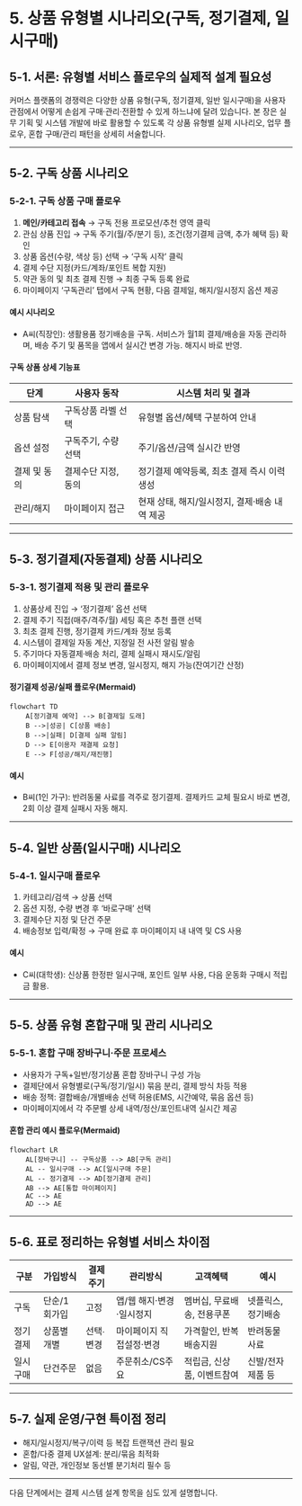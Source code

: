 # 5. 상품 유형별 시나리오(구독, 정기결제, 일시구매)

## 5-1. 서론: 유형별 서비스 플로우의 실제적 설계 필요성

커머스 플랫폼의 경쟁력은 다양한 상품 유형(구독, 정기결제, 일반 일시구매)을 사용자 관점에서 어떻게 손쉽게 구매·관리·전환할 수 있게 하느냐에 달려 있습니다. 본 장은 실무 기획 및 시스템 개발에 바로 활용할 수 있도록 각 상품 유형별 실제 시나리오, 업무 플로우, 혼합 구매/관리 패턴을 상세히 서술합니다.

---

## 5-2. 구독 상품 시나리오

### 5-2-1. 구독 상품 구매 플로우
1. **메인/카테고리 접속** → 구독 전용 프로모션/추천 영역 클릭
2. 관심 상품 진입 → 구독 주기(월/주/분기 등), 조건(정기결제 금액, 추가 혜택 등) 확인
3. 상품 옵션(수량, 색상 등) 선택 → ‘구독 시작’ 클릭
4. 결제 수단 지정(카드/계좌/포인트 복합 지원)
5. 약관 동의 및 최초 결제 진행 → 최종 구독 등록 완료
6. 마이페이지 ‘구독관리’ 탭에서 구독 현황, 다음 결제일, 해지/일시정지 옵션 제공

#### 예시 시나리오
- A씨(직장인): 생활용품 정기배송을 구독. 서비스가 월1회 결제/배송을 자동 관리하며, 배송 주기 및 품목을 앱에서 실시간 변경 가능. 해지시 바로 반영.

#### 구독 상품 상세 기능표
| 단계        | 사용자 동작         | 시스템 처리 및 결과                         |
|-------------|---------------------|---------------------------------------------|
| 상품 탐색   | 구독상품 라벨 선택 | 유형별 옵션/혜택 구분하여 안내              |
| 옵션 설정   | 구독주기, 수량 선택 | 주기/옵션/금액 실시간 반영                  |
| 결제 및 동의| 결제수단 지정, 동의 | 정기결제 예약등록, 최초 결제 즉시 이력 생성  |
| 관리/해지   | 마이페이지 접근     | 현재 상태, 해지/일시정지, 결제·배송 내역 제공|

---

## 5-3. 정기결제(자동결제) 상품 시나리오

### 5-3-1. 정기결제 적용 및 관리 플로우
1. 상품상세 진입 → ‘정기결제’ 옵션 선택
2. 결제 주기 직접(매주/격주/월) 세팅 혹은 추천 플랜 선택
3. 최초 결제 진행, 정기결제 카드/계좌 정보 등록
4. 시스템이 결제일 자동 계산, 지정일 전 사전 알림 발송
5. 주기마다 자동결제·배송 처리, 결제 실패시 재시도/알림
6. 마이페이지에서 결제 정보 변경, 일시정지, 해지 가능(잔여기간 산정)

#### 정기결제 성공/실패 플로우(Mermaid)
```mermaid
flowchart TD
    A[정기결제 예약] --> B[결제일 도래]
    B -->|성공| C[상품 배송]
    B -->|실패| D[결제 실패 알림]
    D --> E[이용자 재결제 요청]
    E --> F[성공/해지/재진행]
```

#### 예시
- B씨(1인 가구): 반려동물 사료를 격주로 정기결제. 결제카드 교체 필요시 바로 변경, 2회 이상 결제 실패시 자동 해지.

---

## 5-4. 일반 상품(일시구매) 시나리오

### 5-4-1. 일시구매 플로우
1. 카테고리/검색 → 상품 선택
2. 옵션 지정, 수량 변경 후 ‘바로구매’ 선택
3. 결제수단 지정 및 단건 주문
4. 배송정보 입력/확정 → 구매 완료 후 마이페이지 내 내역 및 CS 사용

#### 예시
- C씨(대학생): 신상품 한정판 일시구매, 포인트 일부 사용, 다음 운동화 구매시 적립금 활용.

---

## 5-5. 상품 유형 혼합구매 및 관리 시나리오

### 5-5-1. 혼합 구매 장바구니·주문 프로세스
- 사용자가 구독+일반/정기상품 혼합 장바구니 구성 가능
- 결제단에서 유형별로(구독/정기/일시) 묶음 분리, 결제 방식 차등 적용
- 배송 정책: 결합배송/개별배송 선택 허용(EMS, 시간예약, 묶음 옵션 등)
- 마이페이지에서 각 주문별 상세 내역/정산/포인트내역 실시간 제공

#### 혼합 관리 예시 플로우(Mermaid)
```mermaid
flowchart LR
    AL[장바구니] -- 구독상품 --> AB[구독 관리]
    AL -- 일시구매 --> AC[일시구매 주문]
    AL -- 정기결제 --> AD[정기결제 관리]
    AB --> AE[통합 마이페이지]
    AC --> AE
    AD --> AE
```

---

## 5-6. 표로 정리하는 유형별 서비스 차이점
| 구분      | 가입방식      | 결제주기  | 관리방식              | 고객혜택                 | 예시             |
|-----------|---------------|-----------|-----------------------|--------------------------|------------------|
| 구독      | 단순/1회가입  | 고정      | 앱/웹 해지·변경·일시정지| 멤버십, 무료배송, 전용쿠폰| 넷플릭스, 정기배송 |
| 정기결제  | 상품별 개별   | 선택∙변경 | 마이페이지 직접설정·변경 | 가격할인, 반복배송지원   | 반려동물 사료     |
| 일시구매  | 단건주문      | 없음      | 주문취소/CS주요         | 적립금, 신상품, 이벤트참여| 신발/전자제품 등  |

---

## 5-7. 실제 운영/구현 특이점 정리
- 해지/일시정지/복구/이력 등 복잡 트랜잭션 관리 필요
- 혼합/다중 결제 UX설계: 분리/묶음 최적화
- 알림, 약관, 개인정보 동선별 분기처리 필수 등

---

다음 단계에서는 결제 시스템 설계 항목을 심도 있게 설명합니다.